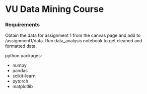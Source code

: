 # VU Data Mining Course

### Requirements

Obtain the data for assignment 1 from the canvas page and add to /assignment1/data. Run data_analysis notebook to get cleaned and formatted data.

python packages:

<ul>
  <li> numpy </li>
  <li> pandas </li>
  <li> scikit-learn </li>
  <li> pytorch </li>
  <li> matplotlib </li>
</ul>

